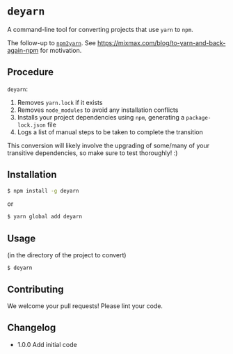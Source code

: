 # `deyarn`

A command-line tool for converting projects that use `yarn` to `npm`.

The follow-up to [`npm2yarn`](https://github.com/mixmaxhq/npm2yarn). See https://mixmax.com/blog/to-yarn-and-back-again-npm for motivation.

## Procedure

`deyarn`:

1. Removes `yarn.lock` if it exists
2. Removes `node_modules` to avoid any installation conflicts
3. Installs your project dependencies using `npm`, generating a `package-lock.json` file
4. Logs a list of manual steps to be taken to complete the transition

This conversion will likely involve the upgrading of some/many of your transitive dependencies, so make sure to test thoroughly! :)

## Installation

```sh
$ npm install -g deyarn
```
or
```sh
$ yarn global add deyarn
```

## Usage

(in the directory of the project to convert)

```
$ deyarn
```

## Contributing

We welcome your pull requests! Please lint your code.

## Changelog

* 1.0.0 Add initial code

